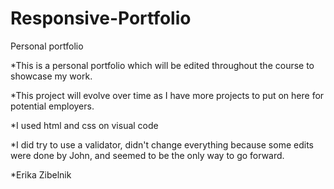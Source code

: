 # Responsive-Portfolio
<!-- Title -->
Personal portfolio 

<!-- Description -->
*This is a personal portfolio which will be edited throughout the course to showcase my work.

<!-- Point of the project -->
*This project will evolve over time as I have more projects to put on here for potential employers.

<!-- What was used -->
*I used html and css on visual code

<!-- I used the validator, but did not change all edits since some were by John -->
*I did try to use a validator, didn't change everything because some edits were done by John, and seemed to be the only way to go forward.

*Erika Zibelnik

